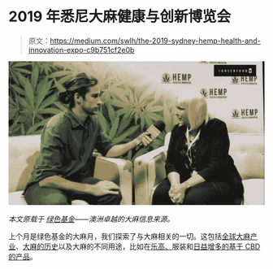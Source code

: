 # 2019 年悉尼大麻健康与创新博览会

> 原文：<https://medium.com/swlh/the-2019-sydney-hemp-health-and-innovation-expo-c9b751cf2e0b>

![](img/59fff96cf017867e0b1a0a35c6192ffe.png)

*本文原载于* [*绿色基金*](https://thegreenfund.com/the-2019-sydney-hemp-health-and-innovation-expo)*——澳洲卓越的大麻信息来源。*

上个月是绿色基金的大麻月，我们探索了与大麻相关的一切。这包括[全球大麻产业](https://thegreenfund.com/the-global-hemp-industry)、[大麻的历史](https://thegreenfund.com/the-history-of-hemp)以及大麻的不同用途，比如在[乐高、](https://thegreenfund.com/hemp-in-fashion-exclusive-interview-with-afends)服装和[日益增多的基于 CBD 的产品](https://thegreenfund.com/best-buds-cbd-supplements-for-pets)。